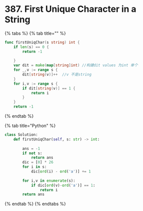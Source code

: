 # 387. First Unique Character in a String

{% tabs %}
{% tab title="" %}
```go
func firstUniqChar(s string) int {
    if len(s) == 0 {
        return -1
    
    }
    var dit = make(map[string]int) //构建dit values 为int 单个
    for _,v := range s {
        dit[string(v)]++  //v 不是string
    }
    for i,v := range s {
        if dit[string(v)] == 1 {
            return i
        }
    }
    return -1

```
{% endtab %}

{% tab title="Python" %}
```python
class Solution:
    def firstUniqChar(self, s: str) -> int:
        
        ans = -1
        if not s:
            return ans 
        dic = [0] * 26
        for i in s:
            dic[ord(i) - ord('a')] += 1
            
        for i,v in enumerate(s):
            if dic[ord(v)-ord('a')] == 1:
                return i
        return ans
```
{% endtab %}
{% endtabs %}

